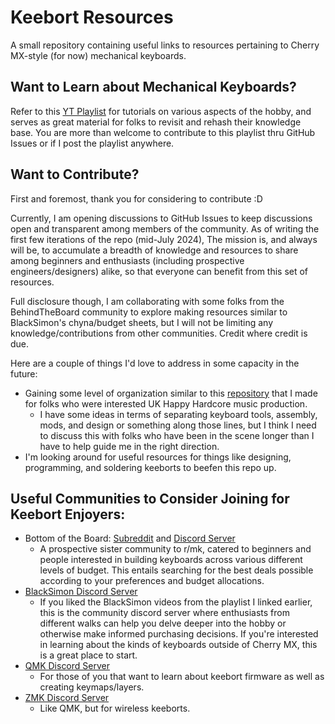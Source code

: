 # Keebort Resources

A small repository containing useful links to resources pertaining to Cherry MX-style (for now) mechanical keyboards.

## Want to Learn about Mechanical Keyboards?

Refer to this [YT Playlist](https://youtube.com/playlist?list=PLx8AJyqd8OBSjQh1ZHVFlEe6FgRSnn_T9&si=dc55ps5Kq5aa2R7B) for tutorials on various aspects of the hobby, and serves as great material for folks to revisit and rehash their knowledge base. You are more than welcome to contribute to this playlist thru GitHub Issues or if I post the playlist anywhere.

## Want to Contribute?

First and foremost, thank you for considering to contribute :D

Currently, I am opening discussions to GitHub Issues to keep discussions open and transparent among members of the community. As of writing the first few iterations of the repo (mid-July 2024), The mission is, and always will be, to accumulate a breadth of knowledge and resources to share among beginners and enthusiasts (including prospective engineers/designers) alike, so that everyone can benefit from this set of resources.

Full disclosure though, I am collaborating with some folks from the BehindTheBoard community to explore making resources similar to BlackSimon's chyna/budget sheets, but I will not be limiting any knowledge/contributions from other communities. Credit where credit is due.

Here are a couple of things I'd love to address in some capacity in the future:

- Gaining some level of organization similar to this [repository](https://github.com/Callsign-Dingo-7/UK-Happy-Hardcore-Resources) that I made for folks who were interested UK Happy Hardcore music production.
  - I have some ideas in terms of separating keyboard tools, assembly, mods, and design or something along those lines, but I think I need to discuss this with folks who have been in the scene longer than I have to help guide me in the right direction.
- I'm looking around for useful resources for things like designing, programming, and soldering keeborts to beefen this repo up.

## Useful Communities to Consider Joining for Keebort Enjoyers:

- Bottom of the Board: [Subreddit](https://www.reddit.com/r/BottomOfTheBoard/) and [Discord Server](https://discord.gg/EgMsPG85Ke)
  - A prospective sister community to r/mk, catered to beginners and people interested in building keyboards across various different levels of budget. This entails searching for the best deals possible according to your preferences and budget allocations.
- [BlackSimon Discord Server](http://blacksimon.tv/discord)
  - If you liked the BlackSimon videos from the playlist I linked earlier, this is the community discord server where enthusiasts from different walks can help you delve deeper into the hobby or otherwise make informed purchasing decisions. If you're interested in learning about the kinds of keyboards outside of Cherry MX, this is a great place to start.
- [QMK Discord Server](https://discord.gg/qmk)
  - For those of you that want to learn about keebort firmware as well as creating keymaps/layers.
- [ZMK Discord Server](https://zmk.dev/community/discord/invite)
  - Like QMK, but for wireless keeborts.
